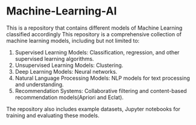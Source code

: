 # Machine-Learning-AI
This is a repository that contains different models of Machine Learning classified accordingly
This repository is a comprehensive collection of machine learning models, including but not limited to:

1. Supervised Learning Models: Classification, regression, and other supervised learning algorithms.
2. Unsupervised Learning Models: Clustering.
3. Deep Learning Models: Neural networks.
5. Natural Language Processing Models: NLP models for text processing and understanding.
6. Recommendation Systems: Collaborative filtering and content-based recommendation models(Apriori and Eclat).
   
The repository also includes example datasets, Jupyter notebooks for training and evaluating these models.

